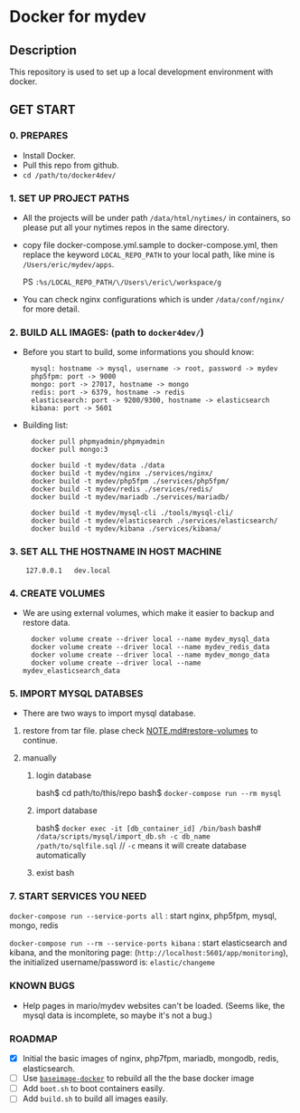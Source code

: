 Docker for mydev
==============

## Description

This repository is used to set up a local development environment with docker.

## GET START

### 0. PREPARES

* Install Docker.
* Pull this repo from github.
* `cd /path/to/docker4dev/`

### 1. SET UP PROJECT PATHS

* All the projects will be under path `/data/html/nytimes/` in containers, so please put all your nytimes repos in the same directory.
* copy file docker-compose.yml.sample to docker-compose.yml, then replace the keyword `LOCAL_REPO_PATH` to your local path, like mine is `/Users/eric/mydev/apps`.

    PS `:%s/LOCAL_REPO_PATH/\/Users\/eric\/workspace/g`

* You can check nginx configurations which is under `/data/conf/nginx/` for more detail.

### 2. BUILD ALL IMAGES: (path to `docker4dev/`)

* Before you start to build, some informations you should know:

        mysql: hostname -> mysql, username -> root, password -> mydev
        php5fpm: port -> 9000
        mongo: port -> 27017, hostname -> mongo
        redis: port -> 6379, hostname -> redis
        elasticsearch: port -> 9200/9300, hostname -> elasticsearch
        kibana: port -> 5601

* Building list:

        docker pull phpmyadmin/phpmyadmin
        docker pull mongo:3

        docker build -t mydev/data ./data
        docker build -t mydev/nginx ./services/nginx/
        docker build -t mydev/php5fpm ./services/php5fpm/
        docker build -t mydev/redis ./services/redis/
        docker build -t mydev/mariadb ./services/mariadb/

        docker build -t mydev/mysql-cli ./tools/mysql-cli/
        docker build -t mydev/elasticsearch ./services/elasticsearch/
        docker build -t mydev/kibana ./services/kibana/

### 3. SET ALL THE HOSTNAME IN HOST MACHINE

        127.0.0.1   dev.local

### 4. CREATE VOLUMES

* We are using external volumes, which make it easier to backup and restore data.

        docker volume create --driver local --name mydev_mysql_data
        docker volume create --driver local --name mydev_redis_data
        docker volume create --driver local --name mydev_mongo_data
        docker volume create --driver local --name mydev_elasticsearch_data

### 5. IMPORT MYSQL DATABSES

* There are two ways to import mysql database.

1. restore from tar file. plase check [NOTE.md#restore-volumes](https://github.com/erictt/docker4dev/blob/master/NOTE.md#restore-volumes) to continue.

2. manually

    1. login database

        bash$ cd path/to/this/repo
        bash$ `docker-compose run --rm mysql`

    2. import database

        bash$ `docker exec -it [db_container_id] /bin/bash`
        bash# `/data/scripts/mysql/import_db.sh -c db_name /path/to/sqlfile.sql` // `-c` means it will create database automatically

    3. exist bash

### 7. START SERVICES YOU NEED

`docker-compose run --service-ports all` : start nginx, php5fpm, mysql, mongo, redis

`docker-compose run --rm --service-ports kibana` : start elasticsearch and kibana, and the monitoring page: (`http://localhost:5601/app/monitoring`), the initialized username/password is: `elastic/changeme`

### KNOWN BUGS

* Help pages in mario/mydev websites can't be loaded. (Seems like, the mysql data is incomplete, so maybe it's not a bug.)

### ROADMAP

* [x] Initial the basic images of nginx, php7fpm, mariadb, mongodb, redis, elasticsearch.
* [ ] Use [`baseimage-docker`](https://github.com/phusion/baseimage-docker) to rebuild all the  the base docker image
* [ ] Add `boot.sh` to boot containers easily.
* [ ] Add `build.sh` to build all images easily.
